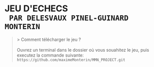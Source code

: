 **JEU D'ECHECS**\
``` PAR DELESVAUX PINEL-GUINARD MONTERIN```
==========================================

>\> Comment télécharger le jeu ?\
\
> Ouvrez un terminal dans le dossier où vous souahitez le jeu, puis executez la commande suivante:\
> ```https://github.com/maximeMonterin/MMN_PROJECT.git```
> 
